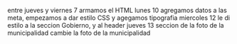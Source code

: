 entre jueves  y viernes 7 armamos el HTML
lunes 10 agregamos datos a las meta, empezamos a dar estilo CSS y agegamos tipografia
miercoles 12 le di estilo a la seccion Gobierno, y al header
jueves 13 seccion de la foto de la municipalidad
cambie la foto de la municipalidad